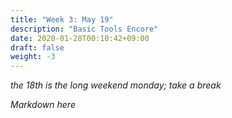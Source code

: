```yaml
---
title: "Week 3: May 19"
description: "Basic Tools Encore"
date: 2020-01-28T00:10:42+09:00
draft: false
weight: -3
---
```


_the 18th is the long weekend monday; take a break_

*Markdown here*
